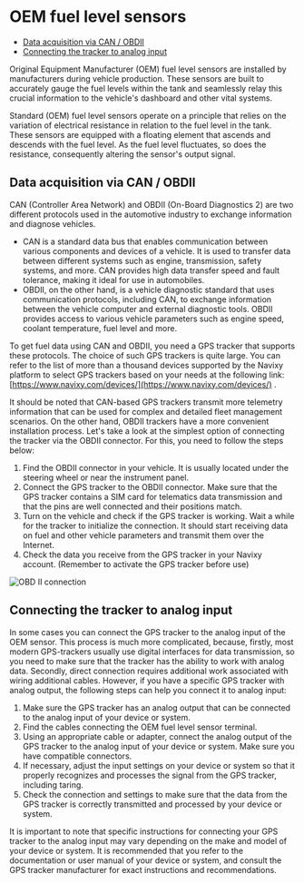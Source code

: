 # OEM fuel level sensors

- [Data acquisition via CAN / OBDII](#data-acquisition-via-can-obdii)
- [Connecting the tracker to analog input](#connecting-the-tracker-to-analog-input)

Original Equipment Manufacturer (OEM) fuel level sensors are installed by manufacturers during vehicle production. These sensors are built to accurately gauge the fuel levels within the tank and seamlessly relay this crucial information to the vehicle's dashboard and other vital systems.

Standard (OEM) fuel level sensors operate on a principle that relies on the variation of electrical resistance in relation to the fuel level in the tank. These sensors are equipped with a floating element that ascends and descends with the fuel level. As the fuel level fluctuates, so does the resistance, consequently altering the sensor's output signal.

## Data acquisition via CAN / OBDII

CAN (Controller Area Network) and OBDII (On-Board Diagnostics 2) are two different protocols used in the automotive industry to exchange information and diagnose vehicles.

- CAN is a standard data bus that enables communication between various components and devices of a vehicle. It is used to transfer data between different systems such as engine, transmission, safety systems, and more. CAN provides high data transfer speed and fault tolerance, making it ideal for use in automobiles.
- OBDII, on the other hand, is a vehicle diagnostic standard that uses communication protocols, including CAN, to exchange information between the vehicle computer and external diagnostic tools. OBDII provides access to various vehicle parameters such as engine speed, coolant temperature, fuel level and more.

To get fuel data using CAN and OBDII, you need a GPS tracker that supports these protocols. The choice of such GPS trackers is quite large. You can refer to the list of more than a thousand devices supported by the Navixy platform to select GPS trackers based on your needs at the following link: [https://www.navixy.com/devices/](https://www.navixy.com/devices/) . 

It should be noted that CAN-based GPS trackers transmit more telemetry information that can be used for complex and detailed fleet management scenarios. On the other hand, OBDII trackers have a more convenient installation process. Let's take a look at the simplest option of connecting the tracker via the OBDII connector. For this, you need to follow the steps below:

1. Find the OBDII connector in your vehicle. It is usually located under the steering wheel or near the instrument panel.
2. Connect the GPS tracker to the OBDII connector. Make sure that the GPS tracker contains a SIM card for telematics data transmission and that the pins are well connected and their positions match.
3. Turn on the vehicle and check if the GPS tracker is working. Wait a while for the tracker to initialize the connection. It should start receiving data on fuel and other vehicle parameters and transmit them over the Internet.
4. Check the data you receive from the GPS tracker in your Navixy account. (Remember to activate the GPS tracker before use)

![OBD II connection](attachments/Ls2SLh0adKRNWXGNkxxokLcNt98RJ6kTj3mVbtcpzBvemp8DvyKQpDsCMcslQVB9URqCBXpUOsiVjFO-5gU7u5d9eli5CP9IWkDmdOhfF6G9B8jrNg8DkFjDGHtEpVdWjbmoh1PW357ZaAPH-2krVw)

## Connecting the tracker to analog input

In some cases you can connect the GPS tracker to the analog input of the OEM sensor. This process is much more complicated, because, firstly, most modern GPS-trackers usually use digital interfaces for data transmission, so you need to make sure that the tracker has the ability to work with analog data. Secondly, direct connection requires additional work associated with wiring additional cables. However, if you have a specific GPS tracker with analog output, the following steps can help you connect it to analog input:

1. Make sure the GPS tracker has an analog output that can be connected to the analog input of your device or system. 
2. Find the cables connecting the OEM fuel level sensor terminal.
3. Using an appropriate cable or adapter, connect the analog output of the GPS tracker to the analog input of your device or system. Make sure you have compatible connectors.
4. If necessary, adjust the input settings on your device or system so that it properly recognizes and processes the signal from the GPS tracker, including taring.
5. Check the connection and settings to make sure that the data from the GPS tracker is correctly transmitted and processed by your device or system.

It is important to note that specific instructions for connecting your GPS tracker to the analog input may vary depending on the make and model of your device or system. It is recommended that you refer to the documentation or user manual of your device or system, and consult the GPS tracker manufacturer for exact instructions and recommendations.